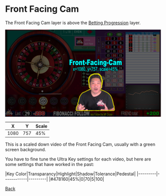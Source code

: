 # Front Facing Cam

The Front Facing Cam layer is above the [Betting Progression](300-Betting-Progression.md) layer. 

![Front Facing Cam](img/Video-Layout-500-front-facing-cam.png)

|X|Y|Scale|
|-|-|-----|
|1080|757|45%|

This is a scaled down video of the Front Facing Cam, usually with a green screen background.

You have to fine tune the Ultra Key settings for each video, but here are some settings that have worked in the past:

|Key Color|Transparancy|Highlight|Shadow|Tolerance|Pedestal|
|---------|------------|---------|
|#478160|45%|0|70|5|100|

[Back](index.md)
